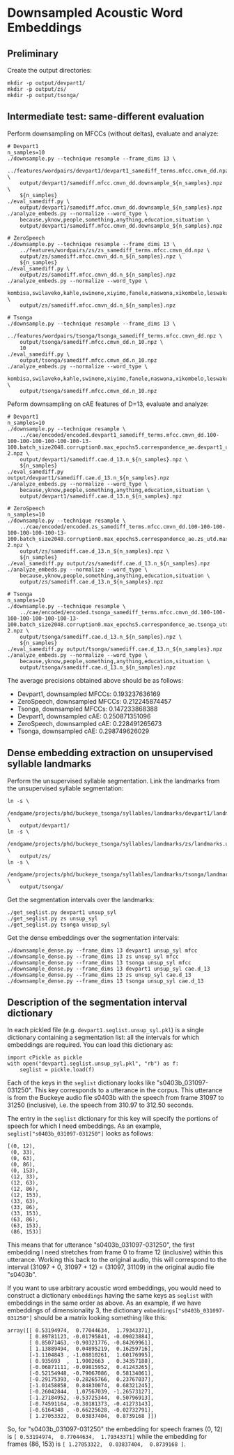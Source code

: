 Downsampled Acoustic Word Embeddings
====================================

Preliminary
-----------

Create the output directories:

    mkdir -p output/devpart1/
    mkdir -p output/zs/
    mkdir -p output/tsonga/



Intermediate test: same-different evaluation
--------------------------------------------

Perform downsampling on MFCCs (without deltas), evaluate and analyze:

    # Devpart1
    n_samples=10
    ./downsample.py --technique resample --frame_dims 13 \
        ../features/wordpairs/devpart1/devpart1_samediff_terms.mfcc.cmvn_dd.npz \
        output/devpart1/samediff.mfcc.cmvn_dd.downsample_${n_samples}.npz \
        ${n_samples}
    ./eval_samediff.py \
        output/devpart1/samediff.mfcc.cmvn_dd.downsample_${n_samples}.npz
    ./analyze_embeds.py --normalize --word_type \
        because,yknow,people,something,anything,education,situation \
        output/devpart1/samediff.mfcc.cmvn_dd.downsample_${n_samples}.npz

    # ZeroSpeech
    ./downsample.py --technique resample --frame_dims 13 \
        ../features/wordpairs/zs/zs_samediff_terms.mfcc.cmvn_dd.npz \
        output/zs/samediff.mfcc.cmvn_dd.n_${n_samples}.npz \
        ${n_samples}
    ./eval_samediff.py \
        output/zs/samediff.mfcc.cmvn_dd.n_${n_samples}.npz
    ./analyze_embeds.py --normalize --word_type \
        kombisa,swilaveko,kahle,swinene,xiyimo,fanele,naswona,xikombelo,leswaku \
        output/zs/samediff.mfcc.cmvn_dd.n_${n_samples}.npz

    # Tsonga
    ./downsample.py --technique resample --frame_dims 13 \
        ../features/wordpairs/tsonga/tsonga_samediff_terms.mfcc.cmvn_dd.npz \
        output/tsonga/samediff.mfcc.cmvn_dd.n_10.npz \
        10
    ./eval_samediff.py \
        output/tsonga/samediff.mfcc.cmvn_dd.n_10.npz
    ./analyze_embeds.py --normalize --word_type \
        kombisa,swilaveko,kahle,swinene,xiyimo,fanele,naswona,xikombelo,leswaku \
        output/tsonga/samediff.mfcc.cmvn_dd.n_10.npz

Peform downsampling on cAE features of D=13, evaluate and analyze:

    # Devpart1
    n_samples=10
    ./downsample.py --technique resample \
        ../cae/encoded/encoded.devpart1_samediff_terms.mfcc.cmvn_dd.100-100-100-100-100-100-100-13-100.batch_size2048.corruption0.max_epochs5.correspondence_ae.devpart1_utd.max_epochs120.reverseTrue.layer-2.npz \
        output/devpart1/samediff.cae.d_13.n_${n_samples}.npz \
        ${n_samples}
    ./eval_samediff.py output/devpart1/samediff.cae.d_13.n_${n_samples}.npz
    ./analyze_embeds.py --normalize --word_type \
        because,yknow,people,something,anything,education,situation \
        output/devpart1/samediff.cae.d_13.n_${n_samples}.npz

    # ZeroSpeech
    n_samples=10
    ./downsample.py --technique resample \
        ../cae/encoded/encoded.zs_samediff_terms.mfcc.cmvn_dd.100-100-100-100-100-100-100-13-100.batch_size2048.corruption0.max_epochs5.correspondence_ae.zs_utd.max_epochs120.reverseTrue.layer-2.npz \
        output/zs/samediff.cae.d_13.n_${n_samples}.npz \
        ${n_samples}
    ./eval_samediff.py output/zs/samediff.cae.d_13.n_${n_samples}.npz
    ./analyze_embeds.py --normalize --word_type \
        because,yknow,people,something,anything,education,situation \
        output/zs/samediff.cae.d_13.n_${n_samples}.npz

    # Tsonga
    n_samples=10
    ./downsample.py --technique resample \
        ../cae/encoded/encoded.tsonga_samediff_terms.mfcc.cmvn_dd.100-100-100-100-100-100-100-13-100.batch_size2048.corruption0.max_epochs5.correspondence_ae.tsonga_utd.max_epochs120.reverseTrue.layer-2.npz \
        output/tsonga/samediff.cae.d_13.n_${n_samples}.npz \
        ${n_samples}
    ./eval_samediff.py output/tsonga/samediff.cae.d_13.n_${n_samples}.npz
    ./analyze_embeds.py --normalize --word_type \
        because,yknow,people,something,anything,education,situation \
        output/tsonga/samediff.cae.d_13.n_${n_samples}.npz

The average precisions obtained above should be as follows:

- Devpart1, downsampled MFCCs: 0.193237636169
- ZeroSpeech, downsampled MFCCs: 0.212245874457
- Tsonga, downsampled MFCCs: 0.147233868388
- Devpart1, downsampled cAE: 0.250871351096
- ZeroSpeech, downsampled cAE: 0.228491265673
- Tsonga, downsampled cAE: 0.298749626029



Dense embedding extraction on unsupervised syllable landmarks
-------------------------------------------------------------

Perform the unsupervised syllable segmentation. Link the landmarks from the
unsupervised syllable segmentation:

    ln -s \
        /endgame/projects/phd/buckeye_tsonga/syllables/landmarks/devpart1/landmarks.unsup_syl.pkl \
        output/devpart1/
    ln -s \
        /endgame/projects/phd/buckeye_tsonga/syllables/landmarks/zs/landmarks.unsup_syl.pkl \
        output/zs/
    ln -s \
        /endgame/projects/phd/buckeye_tsonga/syllables/landmarks/tsonga/landmarks.unsup_syl.pkl \
        output/tsonga/

Get the segmentation intervals over the landmarks:

    ./get_seglist.py devpart1 unsup_syl
    ./get_seglist.py zs unsup_syl
    ./get_seglist.py tsonga unsup_syl

Get the dense embeddings over the segmentation intervals:

    ./downsample_dense.py --frame_dims 13 devpart1 unsup_syl mfcc
    ./downsample_dense.py --frame_dims 13 zs unsup_syl mfcc
    ./downsample_dense.py --frame_dims 13 tsonga unsup_syl mfcc
    ./downsample_dense.py --frame_dims 13 devpart1 unsup_syl cae.d_13
    ./downsample_dense.py --frame_dims 13 zs unsup_syl cae.d_13
    ./downsample_dense.py --frame_dims 13 tsonga unsup_syl cae.d_13


Description of the segmentation interval dictionary
---------------------------------------------------

In each pickled file (e.g. `devpart1.seglist.unsup_syl.pkl`) is a single
dictionary containing a segmentation list: all the intervals for which
embeddings are required. You can load this dictionary as:

    import cPickle as pickle
    with open("devpart1.seglist.unsup_syl.pkl", "rb") as f:
        seglist = pickle.load(f)

Each of the keys in the `seglist` dictionary looks like "s0403b_031097-031250".
This key corresponds to a utterance in the corpus. This utterance is from the
Buckeye audio file s0403b with the speech from frame 31097 to 31250
(inclusive), i.e. the speech from 310.97 to 312.50 seconds.

The entry in the `seglist` dictionary for this key will specify the portions of
speech for which I need embeddings. As an example,
`seglist["s0403b_031097-031250"]` looks as follows:

    [(0, 12),
     (0, 33),
     (0, 63),
     (0, 86),
     (0, 153),
     (12, 33),
     (12, 63),
     (12, 86),
     (12, 153),
     (33, 63),
     (33, 86),
     (33, 153),
     (63, 86),
     (63, 153),
     (86, 153)]

This means that for utterance "s0403b_031097-031250", the first embedding I
need stretches from frame 0 to frame 12 (inclusive) within this utterance.
Working this back to the original audio, this will correspond to the interval
(31097 + 0, 31097 + 12) = (31097, 31109) in the original audio file "s0403b".

If you want to use arbitrary acoustic word embeddings, you would need to
construct a dictionary `embeddings` having the same keys as `seglist` with
embeddings in the same order as above. As an example, if we have embeddings of
dimensionality 3, the dictionary `embeddings["s0403b_031097-031250"]` should be
a matrix looking something like this:

    array([[ 0.53194974,  0.77044634,  1.79343371],
           [ 0.89781123, -0.01795841, -0.09023884],
           [ 0.85071463, -0.90321776, -0.84269961],
           [ 1.13889494,  0.04895219,  0.16259716],
           [-1.1104843 , -1.08810261,  1.60176995],
           [ 0.935693  ,  1.9002663 ,  0.34357188],
           [-0.06871111, -0.09815952,  0.41243265],
           [-0.52154948, -0.79067086,  0.58134061],
           [-0.29175393, -0.28265766,  0.23767037],
           [-1.01458858,  0.84830074,  0.68321245],
           [-0.26042844,  1.07567039, -1.26573127],
           [-1.27184952, -0.53725344,  0.50796913],
           [-0.74591164, -0.30181373, -0.41273143],
           [-0.6164348 , -0.66225628, -0.02732791],
           [ 1.27053322,  0.03837404,  0.8739168 ]])

So, for "s0403b_031097-031250" the embedding for speech frames (0, 12) is
`[ 0.53194974,  0.77044634,  1.79343371]` while the embedding for frames
(86, 153) is `[ 1.27053322,  0.03837404,  0.8739168 ]`.
